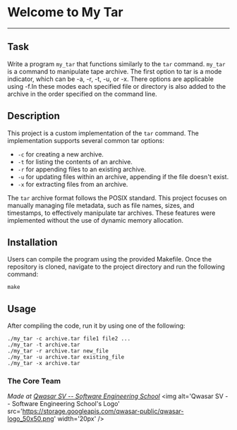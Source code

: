 # Welcome to My Tar
***

## Task
Write a program `my_tar` that functions similarly to the `tar` command. `my_tar` is a command to manipulate tape archive. The first option to tar is a mode indicator, which can be -a, -r, -t, -u, or -x. There options are applicable using -f.In these modes each specified file or directory is also added to the archive in the order specified on the command line.

## Description
This project is a custom implementation of the `tar` command. The implementation supports several common tar options:

- `-c` for creating a new archive.
- `-t` for listing the contents of an archive.
- `-r` for appending files to an existing archive.
- `-u` for updating files within an archive, appending if the file doesn't exist.
- `-x` for extracting files from an archive.

The `tar` archive format follows the POSIX standard. This project focuses on manually managing file metadata, such as file names, sizes, and timestamps, to effectively manipulate tar archives. These features were implemented without the use of dynamic memory allocation.

## Installation
Users can compile the program using the provided Makefile. Once the repository is cloned, navigate to the project directory and run the following command:
```
make
```

## Usage
After compiling the code, run it by using one of the following:
```
./my_tar -c archive.tar file1 file2 ...
./my_tar -t archive.tar
./my_tar -r archive.tar new_file
./my_tar -u archive.tar existing_file
./my_tar -x archive.tar
```


### The Core Team


<span><i>Made at <a href='https://qwasar.io'>Qwasar SV -- Software Engineering School</a></i></span>
<span><img alt='Qwasar SV -- Software Engineering School's Logo' src='https://storage.googleapis.com/qwasar-public/qwasar-logo_50x50.png' width='20px' /></span>
